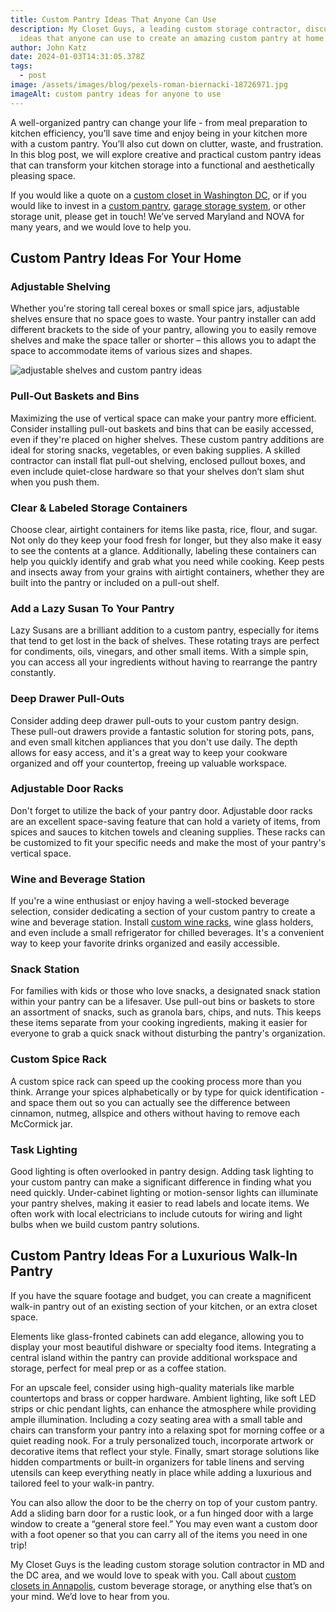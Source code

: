 ```yaml
---
title: Custom Pantry Ideas That Anyone Can Use
description: My Closet Guys, a leading custom storage contractor, discusses
  ideas that anyone can use to create an amazing custom pantry at home.
author: John Katz
date: 2024-01-03T14:31:05.378Z
tags:
  - post
image: /assets/images/blog/pexels-roman-biernacki-18726971.jpg
imageAlt: custom pantry ideas for anyone to use
---
```

<!--StartFragment-->

A well-organized pantry can change your life - from meal preparation to kitchen efficiency, you’ll save time and enjoy being in your kitchen more with a custom pantry. You’ll also cut down on clutter, waste, and frustration. In this blog post, we will explore creative and practical custom pantry ideas that can transform your kitchen storage into a functional and aesthetically pleasing space.

If you would like a quote on a [custom closet in Washington DC](https://myclosetguys.com/washington-dc-custom-closets/), or if you would like to invest in a [custom pantry](https://myclosetguys.com/custom-pantry-nova-dc), [garage storage system](https://myclosetguys.com/custom-garage-storage-nova-dc/), or other storage unit, please get in touch! We’ve served Maryland and NOVA for many years, and we would love to help you.

## Custom Pantry Ideas For Your Home

### Adjustable Shelving

Whether you're storing tall cereal boxes or small spice jars, adjustable shelves ensure that no space goes to waste. Your pantry installer can add different brackets to the side of your pantry, allowing you to easily remove shelves and make the space taller or shorter – this allows you to adapt the space to accommodate items of various sizes and shapes. 

![adjustable shelves and custom pantry ideas](/assets/images/blog/slat-wall-min.png)

### Pull-Out Baskets and Bins

Maximizing the use of vertical space can make your pantry more efficient. Consider installing pull-out baskets and bins that can be easily accessed, even if they're placed on higher shelves. These custom pantry additions are ideal for storing snacks, vegetables, or even baking supplies. A skilled contractor can install flat pull-out shelving, enclosed pullout boxes, and even include quiet-close hardware so that your shelves don’t slam shut when you push them.

### Clear & Labeled Storage Containers

Choose clear, airtight containers for items like pasta, rice, flour, and sugar. Not only do they keep your food fresh for longer, but they also make it easy to see the contents at a glance. Additionally, labeling these containers can help you quickly identify and grab what you need while cooking. Keep pests and insects away from your grains with airtight containers, whether they are built into the pantry or included on a pull-out shelf.

### Add a Lazy Susan To Your Pantry

Lazy Susans are a brilliant addition to a custom pantry, especially for items that tend to get lost in the back of shelves. These rotating trays are perfect for condiments, oils, vinegars, and other small items. With a simple spin, you can access all your ingredients without having to rearrange the pantry constantly.

### Deep Drawer Pull-Outs

Consider adding deep drawer pull-outs to your custom pantry design. These pull-out drawers provide a fantastic solution for storing pots, pans, and even small kitchen appliances that you don't use daily. The depth allows for easy access, and it's a great way to keep your cookware organized and off your countertop, freeing up valuable workspace.

### Adjustable Door Racks

Don't forget to utilize the back of your pantry door. Adjustable door racks are an excellent space-saving feature that can hold a variety of items, from spices and sauces to kitchen towels and cleaning supplies. These racks can be customized to fit your specific needs and make the most of your pantry's vertical space.

### Wine and Beverage Station

If you're a wine enthusiast or enjoy having a well-stocked beverage selection, consider dedicating a section of your custom pantry to create a wine and beverage station. Install [custom wine racks](https://myclosetguys.com/washington-wine-storage), wine glass holders, and even include a small refrigerator for chilled beverages. It's a convenient way to keep your favorite drinks organized and easily accessible.

### Snack Station

For families with kids or those who love snacks, a designated snack station within your pantry can be a lifesaver. Use pull-out bins or baskets to store an assortment of snacks, such as granola bars, chips, and nuts. This keeps these items separate from your cooking ingredients, making it easier for everyone to grab a quick snack without disturbing the pantry's organization.

### Custom Spice Rack

A custom spice rack can speed up the cooking process more than you think. Arrange your spices alphabetically or by type for quick identification - and space them out so you can actually see the difference between cinnamon, nutmeg, allspice and others without having to remove each McCormick jar.

### Task Lighting

Good lighting is often overlooked in pantry design. Adding task lighting to your custom pantry can make a significant difference in finding what you need quickly. Under-cabinet lighting or motion-sensor lights can illuminate your pantry shelves, making it easier to read labels and locate items. We often work with local electricians to include cutouts for wiring and light bulbs when we build custom pantry solutions.

## Custom Pantry Ideas For a Luxurious Walk-In Pantry

If you have the square footage and budget, you can create a magnificent walk-in pantry out of an existing section of your kitchen, or an extra closet space.

Elements like glass-fronted cabinets can add elegance, allowing you to display your most beautiful dishware or specialty food items. Integrating a central island within the pantry can provide additional workspace and storage, perfect for meal prep or as a coffee station.

For an upscale feel, consider using high-quality materials like marble countertops and brass or copper hardware. Ambient lighting, like soft LED strips or chic pendant lights, can enhance the atmosphere while providing ample illumination. Including a cozy seating area with a small table and chairs can transform your pantry into a relaxing spot for morning coffee or a quiet reading nook. For a truly personalized touch, incorporate artwork or decorative items that reflect your style. Finally, smart storage solutions like hidden compartments or built-in organizers for table linens and serving utensils can keep everything neatly in place while adding a luxurious and tailored feel to your walk-in pantry.

You can also allow the door to be the cherry on top of your custom pantry. Add a sliding barn door for a rustic look, or a fun hinged door with a large window to create a “general store feel.” You may even want a custom door with a foot opener so that you can carry all of the items you need in one trip!

My Closet Guys is the leading custom storage solution contractor in MD and the DC area, and we would love to speak with you. Call about [custom closets in Annapolis](https://myclosetguys.com/annapolis-custom-closets/), custom beverage storage, or anything else that’s on your mind. We’d love to hear from you.

<!--EndFragment-->